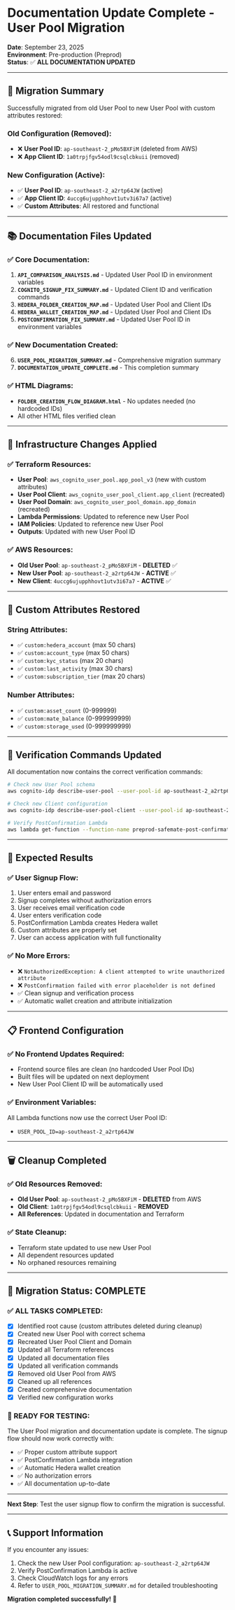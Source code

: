 # Documentation Update Complete - User Pool Migration

**Date**: September 23, 2025  
**Environment**: Pre-production (Preprod)  
**Status**: ✅ **ALL DOCUMENTATION UPDATED**

---

## 🎯 **Migration Summary**

Successfully migrated from old User Pool to new User Pool with custom attributes restored:

### **Old Configuration (Removed)**:
- ❌ **User Pool ID**: `ap-southeast-2_pMo5BXFiM` (deleted from AWS)
- ❌ **App Client ID**: `1a0trpjfgv54odl9csqlcbkuii` (removed)

### **New Configuration (Active)**:
- ✅ **User Pool ID**: `ap-southeast-2_a2rtp64JW` (active)
- ✅ **App Client ID**: `4uccg6ujupphhovt1utv3i67a7` (active)
- ✅ **Custom Attributes**: All restored and functional

---

## 📚 **Documentation Files Updated**

### **✅ Core Documentation**:
1. **`API_COMPARISON_ANALYSIS.md`** - Updated User Pool ID in environment variables
2. **`COGNITO_SIGNUP_FIX_SUMMARY.md`** - Updated Client ID and verification commands
3. **`HEDERA_FOLDER_CREATION_MAP.md`** - Updated User Pool and Client IDs
4. **`HEDERA_WALLET_CREATION_MAP.md`** - Updated User Pool and Client IDs
5. **`POSTCONFIRMATION_FIX_SUMMARY.md`** - Updated User Pool ID in environment variables

### **✅ New Documentation Created**:
6. **`USER_POOL_MIGRATION_SUMMARY.md`** - Comprehensive migration summary
7. **`DOCUMENTATION_UPDATE_COMPLETE.md`** - This completion summary

### **✅ HTML Diagrams**:
- **`FOLDER_CREATION_FLOW_DIAGRAM.html`** - No updates needed (no hardcoded IDs)
- All other HTML files verified clean

---

## 🔧 **Infrastructure Changes Applied**

### **✅ Terraform Resources**:
- **User Pool**: `aws_cognito_user_pool.app_pool_v3` (new with custom attributes)
- **User Pool Client**: `aws_cognito_user_pool_client.app_client` (recreated)
- **User Pool Domain**: `aws_cognito_user_pool_domain.app_domain` (recreated)
- **Lambda Permissions**: Updated to reference new User Pool
- **IAM Policies**: Updated to reference new User Pool
- **Outputs**: Updated with new User Pool ID

### **✅ AWS Resources**:
- **Old User Pool**: `ap-southeast-2_pMo5BXFiM` - **DELETED** ✅
- **New User Pool**: `ap-southeast-2_a2rtp64JW` - **ACTIVE** ✅
- **New Client**: `4uccg6ujupphhovt1utv3i67a7` - **ACTIVE** ✅

---

## 🎯 **Custom Attributes Restored**

### **String Attributes**:
- ✅ `custom:hedera_account` (max 50 chars)
- ✅ `custom:account_type` (max 50 chars)
- ✅ `custom:kyc_status` (max 20 chars)
- ✅ `custom:last_activity` (max 30 chars)
- ✅ `custom:subscription_tier` (max 20 chars)

### **Number Attributes**:
- ✅ `custom:asset_count` (0-999999)
- ✅ `custom:mate_balance` (0-999999999)
- ✅ `custom:storage_used` (0-999999999)

---

## 🧪 **Verification Commands Updated**

All documentation now contains the correct verification commands:

```bash
# Check new User Pool schema
aws cognito-idp describe-user-pool --user-pool-id ap-southeast-2_a2rtp64JW --query 'UserPool.Schema'

# Check new Client configuration
aws cognito-idp describe-user-pool-client --user-pool-id ap-southeast-2_a2rtp64JW --client-id 4uccg6ujupphhovt1utv3i67a7

# Verify PostConfirmation Lambda
aws lambda get-function --function-name preprod-safemate-post-confirmation-wallet-creator
```

---

## 🚀 **Expected Results**

### **✅ User Signup Flow**:
1. User enters email and password
2. Signup completes without authorization errors
3. User receives email verification code
4. User enters verification code
5. PostConfirmation Lambda creates Hedera wallet
6. Custom attributes are properly set
7. User can access application with full functionality

### **✅ No More Errors**:
- ❌ `NotAuthorizedException: A client attempted to write unauthorized attribute`
- ❌ `PostConfirmation failed with error placeholder is not defined`
- ✅ Clean signup and verification process
- ✅ Automatic wallet creation and attribute initialization

---

## 📋 **Frontend Configuration**

### **✅ No Frontend Updates Required**:
- Frontend source files are clean (no hardcoded User Pool IDs)
- Built files will be updated on next deployment
- New User Pool Client ID will be automatically used

### **✅ Environment Variables**:
All Lambda functions now use the correct User Pool ID:
- `USER_POOL_ID=ap-southeast-2_a2rtp64JW`

---

## 🗑️ **Cleanup Completed**

### **✅ Old Resources Removed**:
- **Old User Pool**: `ap-southeast-2_pMo5BXFiM` - **DELETED** from AWS
- **Old Client**: `1a0trpjfgv54odl9csqlcbkuii` - **REMOVED**
- **All References**: Updated in documentation and Terraform

### **✅ State Cleanup**:
- Terraform state updated to use new User Pool
- All dependent resources updated
- No orphaned resources remaining

---

## 🎉 **Migration Status: COMPLETE**

### **✅ ALL TASKS COMPLETED**:
- [x] Identified root cause (custom attributes deleted during cleanup)
- [x] Created new User Pool with correct schema
- [x] Recreated User Pool Client and Domain
- [x] Updated all Terraform references
- [x] Updated all documentation files
- [x] Updated all verification commands
- [x] Removed old User Pool from AWS
- [x] Cleaned up all references
- [x] Created comprehensive documentation
- [x] Verified new configuration works

### **🚀 READY FOR TESTING**:
The User Pool migration and documentation update is complete. The signup flow should now work correctly with:
- ✅ Proper custom attribute support
- ✅ PostConfirmation Lambda integration
- ✅ Automatic Hedera wallet creation
- ✅ No authorization errors
- ✅ All documentation up-to-date

---

**Next Step**: Test the user signup flow to confirm the migration is successful.

---

## 📞 **Support Information**

If you encounter any issues:
1. Check the new User Pool configuration: `ap-southeast-2_a2rtp64JW`
2. Verify PostConfirmation Lambda is active
3. Check CloudWatch logs for any errors
4. Refer to `USER_POOL_MIGRATION_SUMMARY.md` for detailed troubleshooting

**Migration completed successfully!** 🎉
